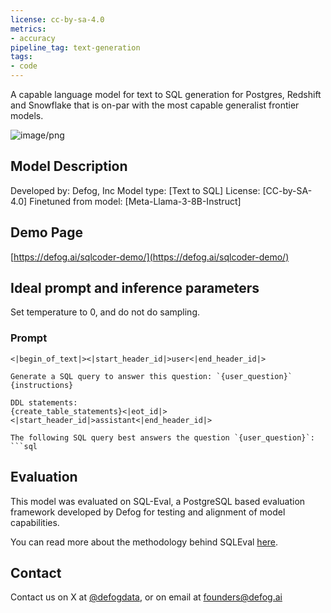```yaml
---
license: cc-by-sa-4.0
metrics:
- accuracy
pipeline_tag: text-generation
tags:
- code
---
```


A capable language model for text to SQL generation for Postgres, Redshift and Snowflake that is on-par with the most capable generalist frontier models.

![image/png](https://cdn-uploads.huggingface.co/production/uploads/603bbad3fd770a9997b57cb6/h52Z_OKYBaDDQMFZyU5pF.png)

## Model Description

Developed by: Defog, Inc
Model type: [Text to SQL]
License: [CC-by-SA-4.0]
Finetuned from model: [Meta-Llama-3-8B-Instruct]

## Demo Page
[https://defog.ai/sqlcoder-demo/](https://defog.ai/sqlcoder-demo/)

## Ideal prompt and inference parameters
Set temperature to 0, and do not do sampling.

### Prompt
```
<|begin_of_text|><|start_header_id|>user<|end_header_id|>

Generate a SQL query to answer this question: `{user_question}`
{instructions}

DDL statements:
{create_table_statements}<|eot_id|><|start_header_id|>assistant<|end_header_id|>

The following SQL query best answers the question `{user_question}`:
```sql

```

## Evaluation
This model was evaluated on SQL-Eval, a PostgreSQL based evaluation framework developed by Defog for testing and alignment of model capabilities.

You can read more about the methodology behind SQLEval [here](https://defog.ai/blog/open-sourcing-sqleval/).

## Contact
Contact us on X at [@defogdata](https://twitter.com/defogdata), or on email at founders@defog.ai